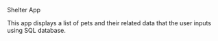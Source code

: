 Shelter App

This app displays a list of pets and their related data that the user inputs using SQL database.

